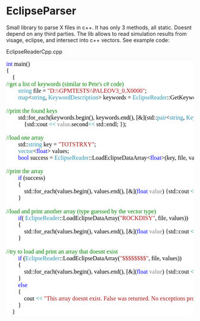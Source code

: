 # EclipseParser
Small library to parse X files in c++. It has only 3 methods, all static. Doesnt depend on any third parties.
The lib allows to read simulation results from visage, eclipse, and intersect into c++ vectors. See example code:

EclipseReaderCpp.cpp


<pre style="font-family:Consolas;font-size:16px;color:black;background:white;"><span style="color:blue;">int</span>&nbsp;main()
{
	{
<span style="color:green;">//get&nbsp;a&nbsp;list&nbsp;of&nbsp;keywords&nbsp;(similar&nbsp;to&nbsp;Pete&#39;s&nbsp;c#&nbsp;code)&nbsp;</span>
		<span style="color:#2b91af;">string</span>&nbsp;file&nbsp;=&nbsp;<span style="color:#a31515;">&quot;D:\\GPMTESTS\\PALEOV3_0.X0000&quot;</span>;
		<span style="color:#2b91af;">map</span>&lt;<span style="color:#2b91af;">string</span>,&nbsp;<span style="color:#2b91af;">KeywordDescription</span>&gt;&nbsp;keywords&nbsp;=&nbsp;<span style="color:#2b91af;">EclipseReader</span>::GetKeywords(file);
 
<span style="color:green;">//print&nbsp;the&nbsp;found&nbsp;keys&nbsp;</span>
		std::for_each(keywords.begin(),&nbsp;keywords.end(),&nbsp;[&amp;](std::<span style="color:#2b91af;">pair</span>&lt;<span style="color:#2b91af;">string</span>,&nbsp;<span style="color:#2b91af;">KeywordDescription</span>&gt;&nbsp;<span style="color:gray;">value</span>)&nbsp;
			{std::cout&nbsp;<span style="color:teal;">&lt;&lt;</span>&nbsp;<span style="color:gray;">value</span>.second<span style="color:teal;">&lt;&lt;</span>&nbsp;std::endl;&nbsp;});
 
<span style="color:green;">//load&nbsp;one&nbsp;array&nbsp;</span>
		std::<span style="color:#2b91af;">string</span>&nbsp;key&nbsp;=&nbsp;<span style="color:#a31515;">&quot;TOTSTRXY&quot;</span>;
		<span style="color:#2b91af;">vector</span>&lt;<span style="color:blue;">float</span>&gt;&nbsp;values;
		<span style="color:blue;">bool</span>&nbsp;success&nbsp;=&nbsp;<span style="color:#2b91af;">EclipseReader</span>::LoadEclipseDataArray&lt;<span style="color:blue;">float</span>&gt;(key,&nbsp;file,&nbsp;values);
 
<span style="color:green;">//print&nbsp;the&nbsp;array&nbsp;</span>
		<span style="color:blue;">if</span>&nbsp;(success)
		{
			std::for_each(values.begin(),&nbsp;values.end(),&nbsp;[&amp;](<span style="color:blue;">float</span>&nbsp;<span style="color:gray;">value</span>)&nbsp;{std::cout&nbsp;<span style="color:teal;">&lt;&lt;</span>&nbsp;<span style="color:gray;">value</span>&nbsp;<span style="color:teal;">&lt;&lt;</span>&nbsp;std::endl;&nbsp;});
		}
 
<span style="color:green;">//load&nbsp;and&nbsp;print&nbsp;another&nbsp;array&nbsp;(type&nbsp;guessed&nbsp;by&nbsp;the&nbsp;vector&nbsp;type)</span>
		<span style="color:blue;">if</span>(&nbsp;<span style="color:#2b91af;">EclipseReader</span>::LoadEclipseDataArray(<span style="color:#a31515;">&quot;ROCKDISY&quot;</span>,&nbsp;file,&nbsp;values))
		{
			std::for_each(values.begin(),&nbsp;values.end(),&nbsp;[&amp;](<span style="color:blue;">float</span>&nbsp;<span style="color:gray;">value</span>)&nbsp;{std::cout&nbsp;<span style="color:teal;">&lt;&lt;</span>&nbsp;<span style="color:gray;">value</span>&nbsp;<span style="color:teal;">&lt;&lt;</span>&nbsp;std::endl;&nbsp;});
		}
 
<span style="color:green;">//try&nbsp;to&nbsp;load&nbsp;and&nbsp;print&nbsp;an&nbsp;array&nbsp;that&nbsp;doesnt&nbsp;exist&nbsp;&nbsp;</span>
		<span style="color:blue;">if</span>&nbsp;(<span style="color:#2b91af;">EclipseReader</span>::LoadEclipseDataArray(<span style="color:#a31515;">&quot;$$$$$$$$&quot;</span>,&nbsp;file,&nbsp;values))
		{
			std::for_each(values.begin(),&nbsp;values.end(),&nbsp;[&amp;](<span style="color:blue;">float</span>&nbsp;<span style="color:gray;">value</span>)&nbsp;{std::cout&nbsp;<span style="color:teal;">&lt;&lt;</span>&nbsp;<span style="color:gray;">value</span>&nbsp;<span style="color:teal;">&lt;&lt;</span>&nbsp;std::endl;&nbsp;});
		}
		<span style="color:blue;">else</span>&nbsp;
		{
			cout&nbsp;<span style="color:teal;">&lt;&lt;</span>&nbsp;<span style="color:#a31515;">&quot;This&nbsp;array&nbsp;doesnt&nbsp;exist.&nbsp;False&nbsp;was&nbsp;returned.&nbsp;No&nbsp;exceptions&nbsp;propagate&quot;</span>&nbsp;<span style="color:teal;">&lt;&lt;</span>&nbsp;std::endl;
		}
	}</pre>
	
	
